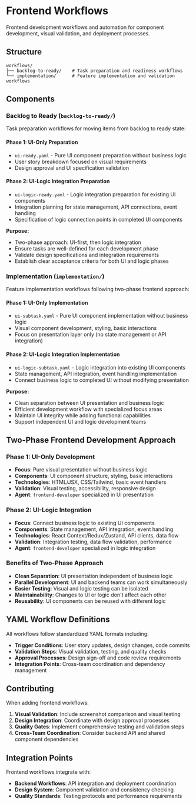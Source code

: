 # Frontend Workflows

Frontend development workflows and automation for component development, visual validation, and deployment processes.

## Structure

```
workflows/
├── backlog-to-ready/    # Task preparation and readiness workflows
└── implementation/      # Feature implementation and validation workflows
```

## Components

### Backlog to Ready (`backlog-to-ready/`)

Task preparation workflows for moving items from backlog to ready state:

#### Phase 1: UI-Only Preparation
- `ui-ready.yaml` - Pure UI component preparation without business logic
- User story breakdown focused on visual requirements
- Design approval and UI specification validation

#### Phase 2: UI-Logic Integration Preparation  
- `ui-logic-ready.yaml` - Logic integration preparation for existing UI components
- Integration planning for state management, API connections, event handling
- Specification of logic connection points in completed UI components

**Purpose:**
- Two-phase approach: UI-first, then logic integration
- Ensure tasks are well-defined for each development phase
- Validate design specifications and integration requirements
- Establish clear acceptance criteria for both UI and logic phases

### Implementation (`implementation/`)

Feature implementation workflows following two-phase frontend approach:

#### Phase 1: UI-Only Implementation
- `ui-subtask.yaml` - Pure UI component implementation without business logic
- Visual component development, styling, basic interactions
- Focus on presentation layer only (no state management or API integration)

#### Phase 2: UI-Logic Integration Implementation
- `ui-logic-subtask.yaml` - Logic integration into existing UI components
- State management, API integration, event handling implementation  
- Connect business logic to completed UI without modifying presentation

**Purpose:**
- Clean separation between UI presentation and business logic
- Efficient development workflow with specialized focus areas
- Maintain UI integrity while adding functional capabilities
- Support independent UI and logic development teams

## Two-Phase Frontend Development Approach

### Phase 1: UI-Only Development
- **Focus**: Pure visual presentation without business logic
- **Components**: UI component structure, styling, basic interactions
- **Technologies**: HTML/JSX, CSS/Tailwind, basic event handlers
- **Validation**: Visual testing, accessibility, responsive design
- **Agent**: `frontend-developer` specialized in UI presentation

### Phase 2: UI-Logic Integration  
- **Focus**: Connect business logic to existing UI components
- **Components**: State management, API integration, event handling
- **Technologies**: React Context/Redux/Zustand, API clients, data flow
- **Validation**: Integration testing, data flow validation, performance
- **Agent**: `frontend-developer` specialized in logic integration

### Benefits of Two-Phase Approach
- **Clean Separation**: UI presentation independent of business logic
- **Parallel Development**: UI and backend teams can work simultaneously
- **Easier Testing**: Visual and logic testing can be isolated
- **Maintainability**: Changes to UI or logic don't affect each other
- **Reusability**: UI components can be reused with different logic

## YAML Workflow Definitions

All workflows follow standardized YAML formats including:

- **Trigger Conditions**: User story updates, design changes, code commits
- **Validation Steps**: Visual validation, testing, and quality checks
- **Approval Processes**: Design sign-off and code review requirements
- **Integration Points**: Cross-team coordination and dependency management

## Contributing

When adding frontend workflows:

1. **Visual Validation**: Include screenshot comparison and visual testing
2. **Design Integration**: Coordinate with design approval processes
3. **Quality Gates**: Implement comprehensive testing and validation steps
4. **Cross-Team Coordination**: Consider backend API and shared component dependencies

## Integration Points

Frontend workflows integrate with:

- **Backend Workflows**: API integration and deployment coordination
- **Design System**: Component validation and consistency checking
- **Quality Standards**: Testing protocols and performance requirements
